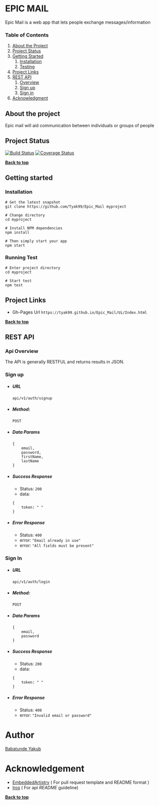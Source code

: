 # EPIC MAIL
Epic Mail is a web app that lets people exchange messages/information


### Table of Contents

1. [About the Project](#about-the-project)
1. [Project Status](#project-status)
1. [Getting Started](#getting-started)
    1. [Installation](#installation)
    1. [Testing](#running-test)
1. [Project Links](#project-links)
1. [REST API](#rest-api)
    1. [Overview](#api-overview)
    1. [Sign up](#sign-up)
    1. [Sign in](#sign-in)
1. [Acknowledgment](#Acknowledgement)

## About the project

Epic mail will aid communication between individuals or groups of people

## Project Status

[![Build Status](https://travis-ci.org/Tyak99/Epic_Mail.svg?branch=server)](https://travis-ci.org/Tyak99/Epic_Mail)
[![Coverage Status](https://coveralls.io/repos/github/Tyak99/Epic_Mail/badge.svg?branch=ch-setup-travis-164393078)](https://coveralls.io/github/Tyak99/Epic_Mail?branch=server)


**[Back to top](#table-of-contents)**

## Getting started

### Installation
```
# Get the latest snapshot
git clone https://github.com/Tyak99/Epic_Mail myproject

# Change directory
cd myproject

# Install NPM dependencies
npm install

# Then simply start your app
npm start
```
### Running Test
```
# Enter project directory
cd myproject

# Start test
npm test
```





## Project Links

* Gh-Pages Url 
`https://tyak99.github.io/Epic_Mail/Ui/Index.html`


**[Back to top](#table-of-contents)**

## REST API

### Api Overview
The API is generally RESTFUL and returns results in JSON.

### Sign up
* ##### URL
    `api/v1/auth/signup`

* ##### Method: 
    `POST`

* ##### Data Params
    ```
    {
        email,
        password,
        firstName,
        lastName
    }
    ```
* ##### Success Response 
    * Status: `200`
    * data: 
    ```
    {
        token: " "
    }
    ```

* ##### Error Response 
    * Status: `400`
    * error: `"Email already in use"`
    * error: `"All fields must be present"`


### Sign In
* ##### URL
    `api/v1/auth/login`

* ##### Method: 
    `POST`

* ##### Data Params
    ```
    {
        email,
        password
    }
    ```
* ##### Success Response 
    * Status: `200`
    * data: 
    ```
    {
        token: " "
    }
    ```

* ##### Error Response 
    * Status: `400`
    * error: `"Invalid email or password"`


# Author

[Babatunde Yakub](https://github.com/Tyak99/)


# Acknowledgement 

* [EmbeddedArtistry](https://github.com/embeddedartistry/templates) ( For pull request template and README format )
*  [Iros](https://gist.github.com/iros/3426278) ( For api *README* guideline)


**[Back to top](#table-of-contents)**
